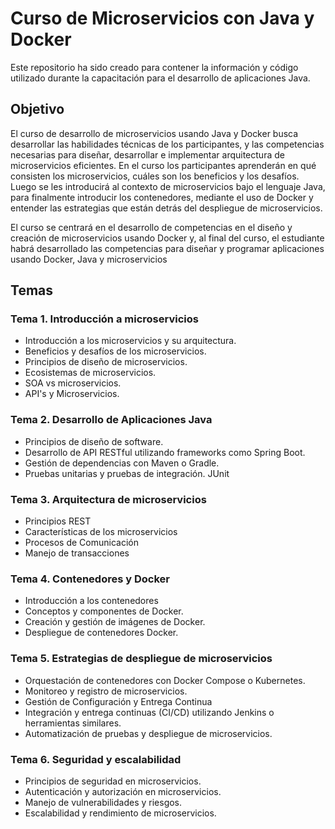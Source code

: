 # Curso de Microservicios con Java y Docker

Este repositorio ha sido creado para contener la información y código utilizado durante la capacitación para el desarrollo de aplicaciones Java.

## Objetivo 
El curso de desarrollo de microservicios usando Java y Docker busca desarrollar las habilidades técnicas de los participantes, y las competencias necesarias para diseñar, desarrollar e implementar arquitectura de microservicios eficientes. En el curso los participantes aprenderán en qué consisten los microservicios, cuáles son los beneficios y los desafíos. Luego se les introducirá al contexto de microservicios bajo el lenguaje Java, para finalmente introducir los contenedores, mediante el uso de Docker y entender las estrategias que están detrás del despliegue de microservicios.

El curso se centrará en el desarrollo de competencias en el diseño y creación de microservicios usando Docker y, al final del curso, el estudiante habrá desarrollado las competencias para diseñar y programar aplicaciones usando Docker, Java y microservicios

## Temas

### Tema 1. Introducción a microservicios

- Introducción a los microservicios y su arquitectura.
- Beneficios y desafíos de los microservicios.
- Principios de diseño de microservicios.
- Ecosistemas de microservicios.
- SOA vs microservicios.
- API's y Microservicios.

### Tema 2. Desarrollo de Aplicaciones Java
- Principios de diseño de software.
- Desarrollo de API RESTful utilizando frameworks como Spring Boot.
- Gestión de dependencias con Maven o Gradle.
- Pruebas unitarias y pruebas de integración. JUnit

### Tema 3. Arquitectura de microservicios
- Principios REST
- Características de los microservicios
- Procesos de Comunicación
- Manejo de transacciones 

### Tema 4.  Contenedores y Docker
- Introducción a los contenedores 
- Conceptos y componentes de Docker.
- Creación y gestión de imágenes de Docker.
- Despliegue de contenedores Docker.

### Tema 5.  Estrategias de despliegue de microservicios 
- Orquestación de contenedores con Docker Compose o Kubernetes.
- Monitoreo y registro de microservicios.
- Gestión de Configuración y Entrega Continua 
- Integración y entrega continuas (CI/CD) utilizando Jenkins o herramientas similares.
- Automatización de pruebas y despliegue de microservicios.

### Tema 6.  Seguridad y escalabilidad
- Principios de seguridad en microservicios.
- Autenticación y autorización en microservicios.
- Manejo de vulnerabilidades y riesgos.
- Escalabilidad y rendimiento de microservicios.

